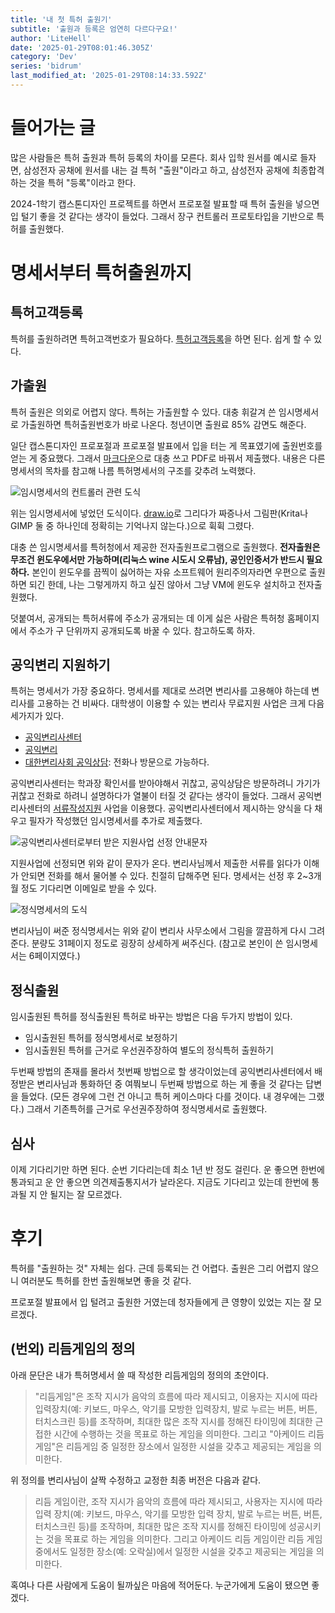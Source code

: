 ```yaml
---
title: '내 첫 특허 출원기'
subtitle: '출원과 등록은 엄연히 다르다구요!'
author: 'LiteHell'
date: '2025-01-29T08:01:46.305Z'
category: 'Dev'
series: 'bidrum'
last_modified_at: '2025-01-29T08:14:33.592Z'
---
```

# 들어가는 글
많은 사람들은 특허 출원과 특허 등록의 차이를 모른다. 회사 입학 원서를 예시로 들자면, 삼성전자 공채에 원서를 내는 걸 특허 "출원"이라고 하고, 삼성전자 공채에 최종합격하는 것을 특허 "등록"이라고 한다.

2024-1학기 캡스톤디자인 프로젝트를 하면서 프로포절 발표할 때 특허 출원을 넣으면 입 털기 좋을 것 같다는 생각이 들었다. 그래서 장구 컨트롤러 프로토타입을 기반으로 특허를 출원했다.

# 명세서부터 특허출원까지
## 특허고객등록
특허를 출원하려면 특허고객번호가 필요하다. [특허고객등록](https://www.patent.go.kr/smart/jsp/ka/prestep/codeapp/CodeAppView.do)을 하면 된다. 쉽게 할 수 있다.

## 가출원
특허 출원은 의외로 어렵지 않다. 특허는 가출원할 수 있다. 대충 휘갈겨 쓴 임시명세서로 가출원하면 특허출원번호가 바로 나온다. 청년이면 출원료 85% 감면도 해준다.

일단 캡스톤디자인 프로포절과 프로포절 발표에서 입을 터는 게 목표였기에 출원번호를 얻는 게 중요했다. 그래서 [마크다운](https://en.wikipedia.org/wiki/Markdown)으로 대충 쓰고 PDF로 바꿔서 제출했다. 내용은 다른 명세서의 목차를 참고해 나름 특허명세서의 구조를 갖추려 노력했다.

![임시명세서의 컨트롤러 관련 도식](/img/bidrum/janggu_patent_figure_old.png)

위는 임시명세서에 넣었던 도식이다. [draw.io](https://draw.io)로 그리다가 짜증나서 그림판(Krita나 GIMP 둘 중 하나인데 정확히는 기억나지 않는다.)으로 휙휙 그렸다.

대충 쓴 임시명세서를 특허청에서 제공한 전자출원프로그램으로 출원했다. **전자출원은 무조건 윈도우에서만 가능하며(리눅스 wine 시도시 오류남), 공인인증서가 반드시 필요하다.** 본인이 윈도우를 끔찍이 싫어하는 자유 소프트웨어 원리주의자라면 우편으로 출원하면 되긴 한데, 나는 그렇게까지 하고 싶진 않아서 그냥 VM에 윈도우 설치하고 전자출원했다.

덧붙여서, 공개되는 특허서류에 주소가 공개되는 데 이게 싫은 사람은 특허청 홈페이지에서 주소가 구 단위까지 공개되도록 바꿀 수 있다. 참고하도록 하자.

## 공익변리 지원하기
특허는 명세서가 가장 중요하다. 명세서를 제대로 쓰려면 변리사를 고용해야 하는데 변리사를 고용하는 건 비싸다. 대학생이 이용할 수 있는 변리사 무료지원 사업은 크게 다음 세가지가 있다.
 - [공익변리사센터](https://pcc.or.kr)
 - [공익변리](https://free.kpaa.or.kr/)
 - [대한변리사회 공익상담](https://www.kpaa.or.kr/kpaa/publicbenefit/readConsultcalInfosByMonth.do): 전화나 방문으로 가능하다.

공익변리사센터는 학과장 확인서를 받아야해서 귀찮고, 공익상담은 방문하려니 가기가 귀찮고 전화로 하려니 설명하다가 열불이 터질 것 같다는 생각이 들었다. 그래서 공익변리사센터의 [서류작성지원](https://pcc.or.kr/home/content.do?menu_cd=000014) 사업을 이용했다. 공익변리사센터에서 제시하는 양식을 다 채우고 필자가 작성했던 임시명세서를 추가로 제출했다.

![공익변리사센터로부터 받은 지원사업 선정 안내문자](/img/bidrum/pcc_accepted_sms.jpg)

지원사업에 선정되면 위와 같이 문자가 온다. 변리사님께서 제출한 서류를 읽다가 이해가 안되면 전화를 해서 물어볼 수 있다. 친절히 답해주면 된다. 명세서는 선정 후 2~3개월 정도 기다리면 이메일로 받을 수 있다.

![정식명세서의 도식](/img/bidrum/janggu_patent_figure_new.png)

변리사님이 써준 정식명세서는 위와 같이 변리사 사무소에서 그림을 깔끔하게 다시 그려준다. 분량도 31페이지 정도로 굉장히 상세하게 써주신다. (참고로 본인이 쓴 임시명세서는 6페이지였다.)

## 정식출원
임시출원된 특허를 정식출원된 특허로 바꾸는 방법은 다음 두가지 방법이 있다.
- 임시출원된 특허를 정식명세서로 보정하기
- 임시출원된 특허를 근거로 우선권주장하여 별도의 정식특허 출원하기

두번째 방법의 존재를 몰라서 첫번째 방법으로 할 생각이었는데 공익변리사센터에서 배정받은 변리사님과 통화하던 중 여쭤보니 두번째 방법으로 하는 게 좋을 것 같다는 답변을 들었다. (모든 경우에 그런 건 아니고 특허 케이스마다 다를 것이다. 내 경우에는 그랬다.) 그래서 기존특허를 근거로 우선권주장하여 정식명세서로 출원했다.

## 심사
이제 기다리기만 하면 된다. 순번 기다리는데 최소 1년 반 정도 걸린다. 운 좋으면 한번에 통과되고 운 안 좋으면 의견제출통지서가 날라온다. 지금도 기다리고 있는데 한번에 통과될 지 안 될지는 잘 모르겠다.

# 후기
특허를 "출원하는 것" 자체는 쉽다. 근데 등록되는 건 어렵다. 출원은 그리 어렵지 않으니 여러분도 특허를 한번 출원해보면 좋을 것 같다.

프로포절 발표에서 입 털려고 출원한 거였는데 청자들에게 큰 영향이 있었는 지는 잘 모르겠다.

## (번외) 리듬게임의 정의
아래 문단은 내가 특허명세서 쓸 때 작성한 리듬게임의 정의의 초안이다.

> "리듬게임"은 조작 지시가 음악의 흐름에 따라 제시되고, 이용자는 지시에 따라 입력장치(예: 키보드, 마우스, 악기를 모방한 입력장치, 발로 누르는 버튼, 버튼, 터치스크린 등)를 조작하며, 최대한 많은 조작 지시를 정해진 타이밍에 최대한 근접한 시간에 수행하는 것을 목표로 하는 게임을 의미한다. 그리고 "아케이드 리듬게임"은 리듬게임 중 일정한 장소에서 일정한 시설을 갖추고 제공되는 게임을 의미한다.

위 정의를 변리사님이 살짝 수정하고 교정한 최종 버전은 다음과 같다.

> 리듬 게임이란, 조작 지시가 음악의 흐름에 따라 제시되고, 사용자는 지시에 따라 입력 장치(예: 키보드, 마우스, 악기를 모방한 입력 장치, 발로 누르는 버튼, 버튼, 터치스크린 등)를 조작하며, 최대한 많은 조작 지시를 정해진 타이밍에 성공시키는 것을 목표로 하는 게임을 의미한다. 그리고 아케이드 리듬 게임이란 리듬 게임 중에서도 일정한 장소(예: 오락실)에서 일정한 시설을 갖추고 제공되는 게임을 의미한다.

혹여나 다른 사람에게 도움이 될까싶은 마음에 적어둔다. 누군가에게 도움이 됐으면 좋겠다.